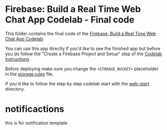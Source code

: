 
# Firebase: Build a Real Time Web Chat App Codelab - Final code

This folder contains the final code of the [Firebase: Build a Real Time Web Chat App Codelab](https://codelabs.developers.google.com/codelabs/firebase-web/).

You can use this app directly if you'd like to see the finished app but before you do follow the "Create a Firebase Project and Setup" step of the [Codelab instructions](https://codelabs.developers.google.com/codelabs/firebase-web/)

Before deploying make sure you change the `<STORAGE_BUCKET>` placeholder in the [storage.rules](./storage.rules) file.

If you'd like to follow the step by step codelab start with the [web-start](../web-start) directory.

# notificactions
this is for notification template
